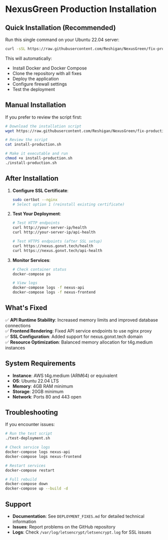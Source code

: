 # NexusGreen Production Installation

## Quick Installation (Recommended)

Run this single command on your Ubuntu 22.04 server:

```bash
curl -sSL https://raw.githubusercontent.com/Reshigan/NexusGreen/fix-production-deployment/quick-install.sh | bash
```

This will automatically:
- Install Docker and Docker Compose
- Clone the repository with all fixes
- Deploy the application
- Configure firewall settings
- Test the deployment

## Manual Installation

If you prefer to review the script first:

```bash
# Download the installation script
wget https://raw.githubusercontent.com/Reshigan/NexusGreen/fix-production-deployment/install-production.sh

# Review the script
cat install-production.sh

# Make it executable and run
chmod +x install-production.sh
./install-production.sh
```

## After Installation

1. **Configure SSL Certificate**:
   ```bash
   sudo certbot --nginx
   # Select option 1 (reinstall existing certificate)
   ```

2. **Test Your Deployment**:
   ```bash
   # Test HTTP endpoints
   curl http://your-server-ip/health
   curl http://your-server-ip/api-health
   
   # Test HTTPS endpoints (after SSL setup)
   curl https://nexus.gonxt.tech/health
   curl https://nexus.gonxt.tech/api-health
   ```

3. **Monitor Services**:
   ```bash
   # Check container status
   docker-compose ps
   
   # View logs
   docker-compose logs -f nexus-api
   docker-compose logs -f nexus-frontend
   ```

## What's Fixed

✅ **API Runtime Stability**: Increased memory limits and improved database connections  
✅ **Frontend Rendering**: Fixed API service endpoints to use nginx proxy  
✅ **SSL Configuration**: Added support for nexus.gonxt.tech domain  
✅ **Resource Optimization**: Balanced memory allocation for t4g.medium instances  

## System Requirements

- **Instance**: AWS t4g.medium (ARM64) or equivalent
- **OS**: Ubuntu 22.04 LTS
- **Memory**: 4GB RAM minimum
- **Storage**: 20GB minimum
- **Network**: Ports 80 and 443 open

## Troubleshooting

If you encounter issues:

```bash
# Run the test script
./test-deployment.sh

# Check service logs
docker-compose logs nexus-api
docker-compose logs nexus-frontend

# Restart services
docker-compose restart

# Full rebuild
docker-compose down
docker-compose up --build -d
```

## Support

- **Documentation**: See `DEPLOYMENT_FIXES.md` for detailed technical information
- **Issues**: Report problems on the GitHub repository
- **Logs**: Check `/var/log/letsencrypt/letsencrypt.log` for SSL issues
